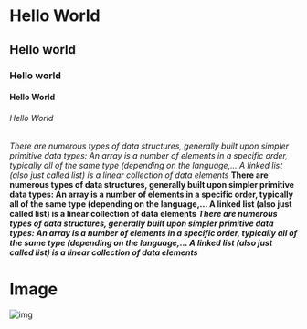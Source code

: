 # Hello World
## Hello world
### Hello world
#### Hello World
###### Hello World
*There are numerous types of data structures, generally built upon simpler primitive data types: An array is a number of elements in a specific order, typically all of the same type (depending on the language,... A linked list (also just called list) is a linear collection of data elements*
**There are numerous types of data structures, generally built upon simpler primitive data types: An array is a number of elements in a specific order, typically all of the same type (depending on the language,... A linked list (also just called list) is a linear collection of data elements**
***There are numerous types of data structures, generally built upon simpler primitive data types: An array is a number of elements in a specific order, typically all of the same type (depending on the language,... A linked list (also just called list) is a linear collection of data elements***
# Image
![img](https://tse1.mm.bing.net/th?id=OIP.b0Ve1yt12GBCMCM7-By-6AHaE8&pid=Api&P=0&w=229&h=154)
